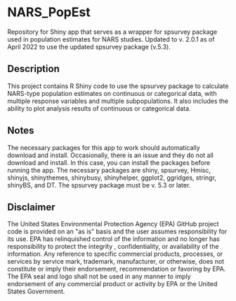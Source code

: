 # NARS_PopEst
Repository for Shiny app that serves as a wrapper for spsurvey package used in population estimates for NARS studies. Updated to v. 2.0.1 as of April 2022 to use the updated spsurvey package (v.5.3). 

## Description
This project contains R Shiny code to use the spsurvey package to calculate NARS-type population estimates on continuous or categorical data, with multiple response variables and multiple subpopulations. It also includes the ability to plot analysis results of continuous or categorical data.

## Notes
The necessary packages for this app to work should automatically download and install. Occasionally, there is an issue and they do not all download and install. In this case, you can install the packages before running the app. The necessary packages are shiny, spsurvey, Hmisc, shinyjs, shinythemes, shinybusy, shinyhelper, ggplot2, ggridges, stringr, shinyBS, and DT. The spsurvey package must be v. 5.3 or later.

## Disclaimer
The United States Environmental Protection Agency (EPA) GitHub project code is provided on an "as is" basis and the user assumes responsibility for its use.  EPA has relinquished control of the information and no longer has responsibility to protect the integrity , confidentiality, or availability of the information.  Any reference to specific commercial products, processes, or services by service mark, trademark, manufacturer, or otherwise, does not constitute or imply their endorsement, recommendation or favoring by EPA.  The EPA seal and logo shall not be used in any manner to imply endorsement of any commercial product or activity by EPA or the United States Government.
